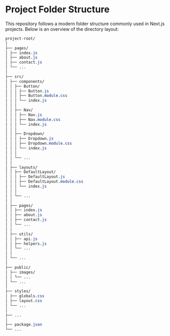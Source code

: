 # Project Folder Structure

This repository follows a modern folder structure commonly used in Next.js projects. Below is an overview of the directory layout:

```css
project-root/
│
├── pages/
│ ├── index.js
│ ├── about.js
│ ├── contact.js
│ └── ...
│
├── src/
│ ├── components/
│ │ ├── Button/
│ │ │ ├── Button.js
│ │ │ ├── Button.module.css
│ │ │ └── index.js
│ │ │
│ │ ├── Nav/
│ │ │ ├── Nav.js
│ │ │ ├── Nav.module.css
│ │ │ └── index.js
│ │ │
│ │ ├── Dropdown/
│ │ │ ├── Dropdown.js
│ │ │ ├── Dropdown.module.css
│ │ │ └── index.js
│ │ │
│ │ └── ...
│ │
│ ├── layouts/
│ │ ├── DefaultLayout/
│ │ │ ├── DefaultLayout.js
│ │ │ ├── DefaultLayout.module.css
│ │ │ └── index.js
│ │ │
│ │ └── ...
│ │
│ ├── pages/
│ │ ├── index.js
│ │ ├── about.js
│ │ ├── contact.js
│ │ └── ...
│ │
│ ├── utils/
│ │ ├── api.js
│ │ ├── helpers.js
│ │ └── ...
│ │
│ └── ...
│
├── public/
│ ├── images/
│ │ └── ...
│ └── ...
│
├── styles/
│ ├── globals.css
│ ├── layout.css
│ └── ...
│
├── ...
│
├── package.json
└── ...
```
